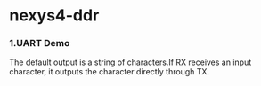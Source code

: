 # nexys4-ddr
### 1.UART Demo
The default output is a string of characters.If RX receives an input character, it outputs the character directly through TX.
